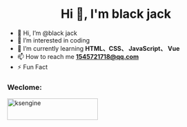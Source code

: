 <h1 align="center">Hi 👋, I'm black jack</h1>

- 👋 Hi, I’m @black jack
- 👀 I’m interested in coding
- 🌱 I’m currently learning **HTML、CSS、 JavaScript、 Vue**
- 📫 How to reach me **1545721718@qq.com**
- ⚡ Fun Fact

<h3 align="left">Weclome:</h3>
<p><a href="https://www.buymeacoffee.com/faceweb"> <img align="left" src="https://cdn.buymeacoffee.com/buttons/v2/default-yellow.png" height="50" width="210" alt="ksengine" /></a></p>



